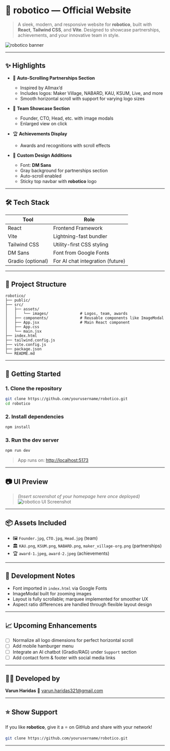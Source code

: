 

# 🤖 robotico — Official Website

> A sleek, modern, and responsive website for **robotico**, built with **React**, **Tailwind CSS**, and **Vite**. Designed to showcase partnerships, achievements, and your innovative team in style.

![robotico banner](./src/assets/images/banner-placeholder.png) <!-- Replace with actual banner image -->

---

## ✨ Highlights

* 🎯 **Auto-Scrolling Partnerships Section**

  * Inspired by Allmax’d
  * Includes logos: Maker Village, NABARD, KAU, KSUM, Live, and more
  * Smooth horizontal scroll with support for varying logo sizes

* 👥 **Team Showcase Section**

  * Founder, CTO, Head, etc. with image modals
  * Enlarged view on click

* 🏆 **Achievements Display**

  * Awards and recognitions with scroll effects

* 🎨 **Custom Design Additions**

  * Font: **DM Sans**
  * Gray background for partnerships section
  * Auto-scroll enabled
  * Sticky top navbar with **robotico** logo

---

## 🛠️ Tech Stack

| Tool              | Role                             |
| ----------------- | -------------------------------- |
| React             | Frontend Framework               |
| Vite              | Lightning-fast bundler           |
| Tailwind CSS      | Utility-first CSS styling        |
| DM Sans           | Font from Google Fonts           |
| Gradio (optional) | For AI chat integration (future) |

---

## 📁 Project Structure

```
robotico/
├── public/
├── src/
│   ├── assets/
│   │   └── images/              # Logos, team, awards
│   ├── components/              # Reusable components like ImageModal
│   ├── App.jsx                  # Main React component
│   ├── App.css
│   └── main.jsx
├── index.html
├── tailwind.config.js
├── vite.config.js
├── package.json
└── README.md
```

---

## 🚀 Getting Started

### 1. Clone the repository

```bash
git clone https://github.com/yourusername/robotico.git
cd robotico
```

### 2. Install dependencies

```bash
npm install
```

### 3. Run the dev server

```bash
npm run dev
```

> App runs on: [http://localhost:5173](http://localhost:5173)

---

## 📷 UI Preview

> *(Insert screenshot of your homepage here once deployed)*
> ![robotico UI Screenshot](./src/assets/images/preview.png)

---

## 📦 Assets Included

* 🖼️ `Founder.jpg`, `CTO.jpg`, `Head.jpg` (team)
* 🏛️ `KAU.png`, `KSUM.png`, `NABARD.png`, `maker_village-org.png` (partnerships)
* 🏆 `award-1.jpeg`, `award-2.jpeg` (achievements)

---

## 📌 Development Notes

* Font imported in `index.html` via Google Fonts
* ImageModal built for zooming images
* Layout is fully scrollable; marquee implemented for smoother UX
* Aspect ratio differences are handled through flexible layout design

---

## 📈 Upcoming Enhancements

* [ ] Normalize all logo dimensions for perfect horizontal scroll
* [ ] Add mobile hamburger menu
* [ ] Integrate an AI chatbot (Gradio/RAG) under `Support` section
* [ ] Add contact form & footer with social media links

---

## 👨‍💻 Developed by

**Varun Haridas**
📧 [varun.haridas321@gmail.com](mailto:varun.haridas321@gmail.com)

---

## ⭐️ Show Support

If you like **robotico**, give it a ⭐️ on GitHub and share with your network!

```bash
git clone https://github.com/yourusername/robotico.git
```

---

